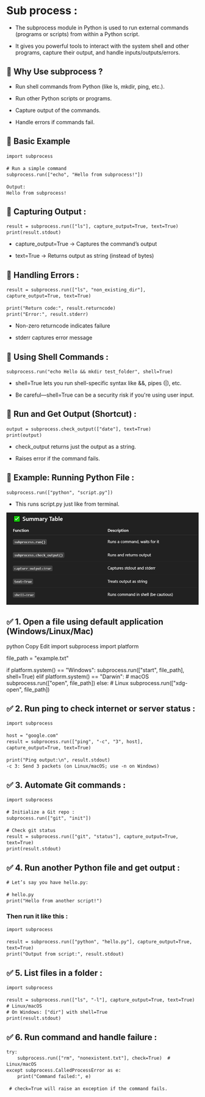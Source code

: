 # Sub process :
- The subprocess module in Python is used to run external commands (programs or scripts) from within a Python script. 

- It gives you powerful tools to interact with the system shell and other programs, capture their output, and handle inputs/outputs/errors.


## 🔧 Why Use subprocess ?
- Run shell commands from Python (like ls, mkdir, ping, etc.).

- Run other Python scripts or programs.

- Capture output of the commands.

- Handle errors if commands fail.

## 🔹 Basic Example
```
import subprocess

# Run a simple command
subprocess.run(["echo", "Hello from subprocess!"])

Output:
Hello from subprocess!

```

## 🔹 Capturing Output :
```
result = subprocess.run(["ls"], capture_output=True, text=True)
print(result.stdout)

```
- capture_output=True → Captures the command’s output

- text=True → Returns output as string (instead of bytes)

## 🔹 Handling Errors :
```
result = subprocess.run(["ls", "non_existing_dir"], capture_output=True, text=True)

print("Return code:", result.returncode)
print("Error:", result.stderr)

```
- Non-zero returncode indicates failure

- stderr captures error message

## 🔹 Using Shell Commands :
```
subprocess.run("echo Hello && mkdir test_folder", shell=True)

```
- shell=True lets you run shell-specific syntax like &&, pipes (|), etc.

- Be careful—shell=True can be a security risk if you're using user input.

## 🔹 Run and Get Output (Shortcut) :
```
output = subprocess.check_output(["date"], text=True)
print(output)

```
- check_output returns just the output as a string.

- Raises error if the command fails.

## 🔹 Example: Running Python File :
```
subprocess.run(["python", "script.py"])

```
- This runs script.py just like from terminal.

![](assets/summary.png)

## ✅ 1. Open a file using default application (Windows/Linux/Mac)
python
Copy
Edit
import subprocess
import platform

file_path = "example.txt"

if platform.system() == "Windows":
    subprocess.run(["start", file_path], shell=True)
elif platform.system() == "Darwin":  # macOS
    subprocess.run(["open", file_path])
else:  # Linux
    subprocess.run(["xdg-open", file_path])
## ✅ 2. Run ping to check internet or server status :
```
import subprocess

host = "google.com"
result = subprocess.run(["ping", "-c", "3", host], capture_output=True, text=True)

print("Ping output:\n", result.stdout)
-c 3: Send 3 packets (on Linux/macOS; use -n on Windows)

```

## ✅ 3. Automate Git commands :
```
import subprocess

# Initialize a Git repo :
subprocess.run(["git", "init"])

# Check git status
result = subprocess.run(["git", "status"], capture_output=True, text=True)
print(result.stdout)

```

## ✅ 4. Run another Python file and get output :
 ```
 # Let’s say you have hello.py:

# hello.py
print("Hello from another script!")

```

### Then run it like this :
```
import subprocess

result = subprocess.run(["python", "hello.py"], capture_output=True, text=True)
print("Output from script:", result.stdout)

```

## ✅ 5. List files in a folder :
```
import subprocess

result = subprocess.run(["ls", "-l"], capture_output=True, text=True)  # Linux/macOS
# On Windows: ["dir"] with shell=True   
print(result.stdout)

```

## ✅ 6. Run command and handle failure :
```
try:
    subprocess.run(["rm", "nonexistent.txt"], check=True)  # Linux/macOS
except subprocess.CalledProcessError as e:
    print("Command failed:", e)

 # check=True will raise an exception if the command fails.

```